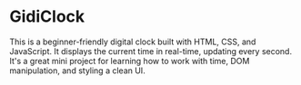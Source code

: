 # GidiClock
This is a beginner-friendly digital clock built with HTML, CSS, and JavaScript. It displays the current time in real-time, updating every second. It's a great mini project for learning how to work with time, DOM manipulation, and styling a clean UI.
